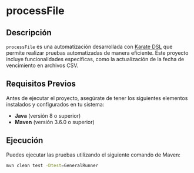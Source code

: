 # processFile

## Descripción

`processFile` es una automatización desarrollada con [Karate DSL](https://github.com/karatelabs/karate) que permite realizar pruebas automatizadas de manera eficiente. Este proyecto incluye funcionalidades específicas, como la actualización de la fecha de vencimiento en archivos CSV.

## Requisitos Previos

Antes de ejecutar el proyecto, asegúrate de tener los siguientes elementos instalados y configurados en tu sistema:

- **Java** (versión 8 o superior)
- **Maven** (versión 3.6.0 o superior)

## Ejecución

Puedes ejecutar las pruebas utilizando el siguiente comando de Maven:

```bash
mvn clean test -Dtest=GeneralRunner

